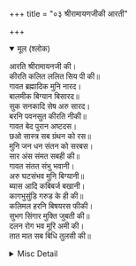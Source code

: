 +++
title = "०३ श्रीरामायणजीकी आरती"

+++


<details open><summary>मूल (श्लोक)</summary>

आरति श्रीरामायनजी की।  
कीरति कलित ललित सिय पी की॥  
गावत ब्रह्मादिक मुनि नारद।  
बालमीक  बिग्यान बिसारद॥  
सुक सनकादि सेष अरु सारद।  
बरनि पवनसुत कीरति नीकी॥  
गावत बेद पुरान अष्टदस।  
छओ सास्त्र सब ग्रंथन को रस॥  
मुनि जन धन संतन को सरबस।  
सार अंस संमत सबही की॥  
गावत संतत संभु भवानी।  
अरु घटसंभव मुनि बिग्यानी॥  
ब्यास आदि कबिबर्ज बखानी।  
कागभुसुंडि गरुड के ही की॥  
कलिमल हरनि बिषयरस फीकी।  
सुभग सिंगार मुक्ति जुबती की॥  
दलन रोग भव मूरि अमी की।  
तात मात सब बिधि तुलसी की॥
</details>

<details><summary>Misc Detail</summary>

॥ श्रीहरिः॥
</details>
